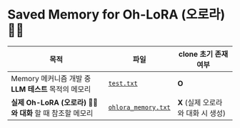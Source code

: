 # Saved Memory for Oh-LoRA (오로라) 👱‍♀️

| 목적                                          | 파일                                           | clone 초기 존재 여부          |
|---------------------------------------------|----------------------------------------------|-------------------------|
| Memory 메커니즘 개발 중 **LLM 테스트** 목적의 메모리        | [```test.txt```](test.txt)                   | **O**                   |
| **실제 Oh-LoRA (오로라) 👱‍♀️ 와 대화** 할 때 참조할 메모리 | [```ohlora_memory.txt```](ohlora_memory.txt) | **X** (실제 오로라와 대화 시 생성) |